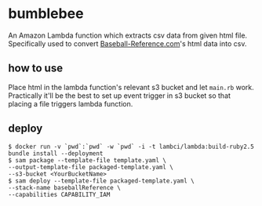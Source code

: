 # bumblebee
An Amazon Lambda function which extracts csv data from given html file.  
Specifically used to convert [Baseball-Reference.com](https://www.baseball-reference.com/)'s html data into csv.

## how to use
Place html in the lambda function's relevant s3 bucket and let `main.rb` work.  
Practically it'll be the best to set up event trigger in s3 bucket so that placing a file triggers lambda function.

## deploy
```
$ docker run -v `pwd`:`pwd` -w `pwd` -i -t lambci/lambda:build-ruby2.5 bundle install --deployment
$ sam package --template-file template.yaml \
--output-template-file packaged-template.yaml \
--s3-bucket <YourBucketName>
$ sam deploy --template-file packaged-template.yaml \
--stack-name baseballReference \
--capabilities CAPABILITY_IAM
```
